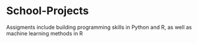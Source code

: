 # School-Projects
Assigments include building programming skills in Python and R, as well as machine learning methods in R
